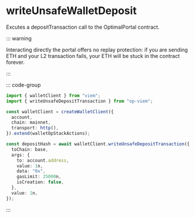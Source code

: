 # writeUnsafeWalletDeposit

Excutes a depositTransaction call to the OptimalPortal contract.

::: warning

Interacting directly the portal offers no replay protection: if you are sending ETH and your L2 transaction fails, your ETH will be stuck in the contract forever.

:::

::: code-group

```ts [example.ts]
import { walletClient } from "viem";
import { writeUnsafeDepositTransaction } from "op-viem";

const walletClient = createWalletClient({
  account,
  chain: mainnet,
  transport: http(),
}).extend(walletOpStackActions);

const depositHash = await walletClient.writeUnsafeDepositTransaction({
  toChain: base,
  args: {
    to: account.address,
    value: 1n,
    data: "0x",
    gasLimit: 25000n,
    isCreation: false,
  },
  value: 1n,
});
```

:::
